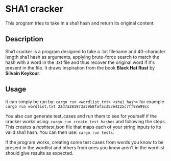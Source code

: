 # SHA1 cracker 

This program tries to take in a sha1 hash and return its original content.

## Description
Sha1 cracker is a program designed to take a .txt filename and 40-character length sha1 hash as arguments, applying brute-force search to match the hash with a word in the .txt file and thus recover the original word if it's present in the file. It draws inspiration from the book **Black Hat Rust** by **Silvain Keykour**.

## Usage

It can simply be run by: 
`cargo run <wordlist.txt> <sha1_hash>`
for example
`cargo run wordlist.txt 22d7a281973a39b8fafac353e4225c7ff98e99cc`

You also can generate test_cases and run them to see for yourself if the cracker works using:
`cargo run create_test_hashes` and following the steps.
This creates a _hashtest.json_ file that maps each of your string inputs to its valid sha1 hash. You can then use:
`cargo run tests`. 

If the program works, creating some test cases from words you know to be present in the wordlist and others from ones you know aren't in the wordlist should give results as expected.
